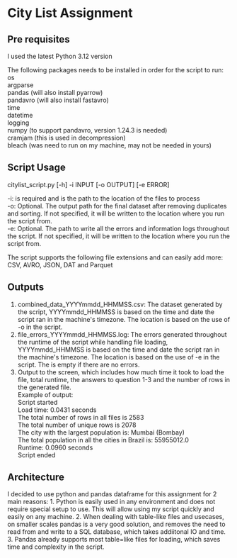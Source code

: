 <h1>City List Assignment</h1>

<h2>Pre requisites</h2>

I used the latest Python 3.12 version

The following packages needs to be installed in order for the script to run:  
os  
argparse  
pandas (will also install pyarrow)  
pandavro (will also install fastavro)  
time  
datetime  
logging  
numpy (to support pandavro, version 1.24.3 is needed)  
cramjam (this is used in decompression)  
bleach (was need to run on my machine, may not be needed in yours)  

<h2>Script Usage</h2>

citylist_script.py [-h] -i INPUT [-o OUTPUT] [-e ERROR]  

-i: is required and is the path to the location of the files to process  
-o: Optional. The output path for the final dataset after removing duplicates and sorting. If not specified, it will be written to the location where you run the script from.  
-e: Optional. The path to write all the errors and information logs throughout the script. If not specified, it will be written to the location where you run the script from.  

The script supports the following file extensions and can easily add more:  
CSV, AVRO, JSON, DAT and Parquet

<h2>Outputs</h2>

1. combined_data_YYYYmmdd_HHMMSS.csv: The dataset generated by the script, YYYYmmdd_HHMMSS is based on the time and date the script ran in the machine's timezone.
The location is based on the use of -o in the script.
2. file_errors_YYYYmmdd_HHMMSS.log: The errors generated throughout the runtime of the script while handling file loading, YYYYmmdd_HHMMSS is based on the time and date the script ran in the machine's timezone.
The location is based on the use of -e in the script. The is empty if there are no errors.
3. Output to the screen, which includes how much time it took to load the file, total runtime, the answers to question 1-3 and the number of rows in the generated file.  
Example of output:  
Script started  
Load time: 0.0431 seconds  
The total number of rows in all files is 2583  
The total number of unique rows is 2078  
The city with the largest population is: Mumbai (Bombay)  
The total population in all the cities in Brazil is: 55955012.0  
Runtime: 0.0960 seconds  
Script ended  

<h2>Architecture</h2>
I decided to use python and pandas dataframe for this assignment for 2 main reasons:
1. Python is easily used in any environment and does not require special setup to use. This will allow using my script quickly and easily on any machine.
2. When dealing with table-like files and usecases, on smaller scales pandas is a very good solution, and removes the need to read from and write to a SQL database, which takes addiitonal IO and time.
3. Pandas already supports most table=like files for loading, which saves time and complexity in the script.
